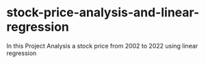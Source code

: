 # stock-price-analysis-and-linear-regression
In this Project Analysis a stock price from 2002 to 2022 using linear regression
